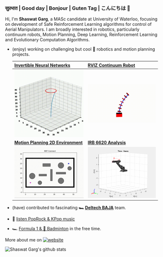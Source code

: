 ### सुप्रभात | Good day | Bonjour | Guten Tag  | こんにちは 👋

Hi, I'm **Shaswat Garg**, a MASc candidate at University of Waterloo, focusing on development of Safe Reinforcement Learning algorithms for control of Aerial Manipulators. I am broadly interested in robotics, particularly continuum robots, Motion Planning, Deep Learning, Reinforcement Learning and Evolutionary Computation Algorithms.



- (enjoy) working on challenging but cool :robot: robotics and motion planning projects. 

  | [Invertible Neural Networks](https://github.com/Shaswat2001/INN_Continuum_Robot) | [RVIZ Continuum Robot](https://github.com/Shaswat2001/continuum_robot_rviz) |
  | ------------------------------------------------------------ | ------------------------------------------------------------ |
  | <img src="./assets/Results_Trajectory_ELM_project.gif" alt="Results_Trajectory_ELM_project" width="300" /> | <img src="./assets/RVIZ.gif" alt="RVIZ" width="300" /> |
  | [**Motion Planning 2D Environment**](https://github.com/Shaswat2001/Motion_planning_of_Robots) | [**IRB 6620 Analysis**](https://github.com/Shaswat2001/Complete_Analysis_of_IRB-6620_6DOF_Manipulator) |
  | <img src="./assets/RRTConnect.gif" width="300" />     | <img src="./assets/trap_joint_space.gif" width="300" />          |
  

- (have) contributed to fascinating **🏎 [Deltech BAJA](https://www.linkedin.com/company/deltechbaja/mycompany/)** team.

- 🎼 <u>listen PopRock & KPop music</u>

- 🏎 <u>Formula 1 & 🏸 Badminton</u> in the free time.


More about me on [![website](https://img.shields.io/badge/Website-Shaswat2001.github.io-informational)](https://Shaswat2001.github.io/)

![Shaswat Garg's github stats](https://github-readme-stats.vercel.app/api?username=Shaswat2001&show_icons=true&theme=transparent)


<!---
Shaswat2001/Shaswat2001 is a ✨ special ✨ repository because its `README.md` (this file) appears on your GitHub profile.
You can click the Preview link to take a look at your changes.
--->
